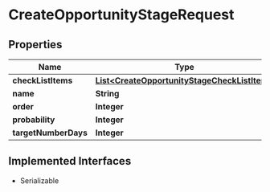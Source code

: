 

# CreateOpportunityStageRequest


## Properties

| Name | Type | Description | Notes |
|------------ | ------------- | ------------- | -------------|
|**checkListItems** | [**List&lt;CreateOpportunityStageCheckListItem&gt;**](CreateOpportunityStageCheckListItem.md) |  |  [optional] |
|**name** | **String** |  |  |
|**order** | **Integer** |  |  |
|**probability** | **Integer** |  |  |
|**targetNumberDays** | **Integer** |  |  |


## Implemented Interfaces

* Serializable


